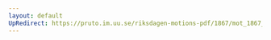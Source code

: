 ```yaml
---
layout: default
UpRedirect: https://pruto.im.uu.se/riksdagen-motions-pdf/1867/mot_1867__ak__45/mot_1867__ak__45-002.pdf
---
```

